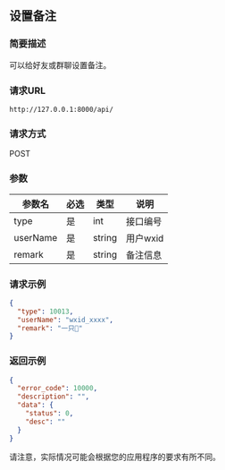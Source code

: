## 设置备注

### 简要描述

可以给好友或群聊设置备注。

### 请求URL

```
http://127.0.0.1:8000/api/
```

### 请求方式

POST

### 参数

| 参数名    | 必选 | 类型   | 说明       |
| --------- | ---- | ------ | ---------- |
| type      | 是   | int    | 接口编号   |
| userName  | 是   | string | 用户wxid   |
| remark    | 是   | string | 备注信息   |

### 请求示例

```json
{
  "type": 10013,
  "userName": "wxid_xxxx",
  "remark": "一只🐖"
}
```

### 返回示例

```json
{
  "error_code": 10000,
  "description": "",
  "data": {
    "status": 0,
    "desc": ""
  }
}
```

请注意，实际情况可能会根据您的应用程序的要求有所不同。
